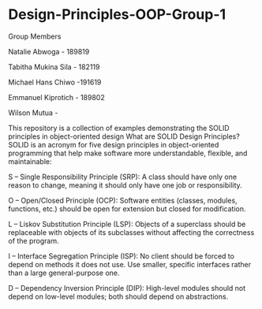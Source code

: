 # Design-Principles-OOP-Group-1
Group Members

Natalie Abwoga - 189819

Tabitha Mukina Sila - 182119

Michael Hans Chiwo -191619

Emmanuel Kiprotich - 189802

Wilson Mutua -

This repository is a collection of examples demonstrating the SOLID principles in object-oriented design
What are SOLID Design Principles?
SOLID is an acronym for five design principles in object-oriented programming that help make software more understandable, flexible, and maintainable:

S – Single Responsibility Principle (SRP): A class should have only one reason to change, meaning it should only have one job or responsibility.

O – Open/Closed Principle (OCP): Software entities (classes, modules, functions, etc.) should be open for extension but closed for modification.

L – Liskov Substitution Principle (LSP): Objects of a superclass should be replaceable with objects of its subclasses without affecting the correctness of the program.

I – Interface Segregation Principle (ISP): No client should be forced to depend on methods it does not use. Use smaller, specific interfaces rather than a large general-purpose one.

D – Dependency Inversion Principle (DIP): High-level modules should not depend on low-level modules; both should depend on abstractions.
